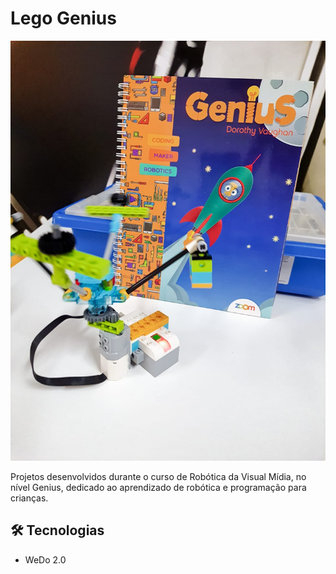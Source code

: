 # Lego Genius

![](./.github/geniusInicio.jpg)

Projetos desenvolvidos durante o curso de Robótica da Visual Mídia, no nível Genius, dedicado ao aprendizado de robótica e programação para crianças.

## 🛠 Tecnologias

- WeDo 2.0